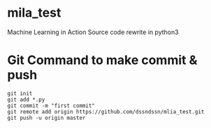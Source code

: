 # mila_test
   Machine Learning in Action
   Source code rewrite in python3

# Git Command to make commit & push

```
git init
git add *.py
git commit -m "first commit"
git remote add origin https://github.com/dssndssn/mlia_test.git
git push -u origin master
```
